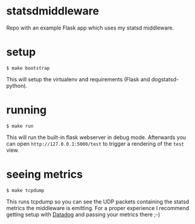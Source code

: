 # statsdmiddleware
Repo with an example Flask app which uses my statsd middleware.

# setup

    $ make bootstrap

This will setup the virtualenv and requirements (Flask and dogstatsd-python).


# running

    $ make run

This will run the built-in flask webserver in debug mode.  Afterwards you can
open `http://127.0.0.1:5000/test` to trigger a rendering of the `test` view.


# seeing metrics

    $ make tcpdump

This runs tcpdump so you can see the UDP packets containing the statsd metrics
the middleware is emitting.  For a proper experience I recommend getting setup
with <a href="https://www.datadoghq.com/">Datadog</a> and passing your metrics
there ;-)
